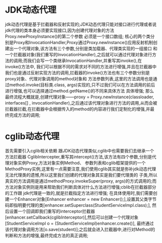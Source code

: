 # JDK动态代理
  jdk动态代理是基于拦截器和反射实现的;JDK动态代理只能对接口进行代理或者说jdk代理的类本身必须要实现接口,因为创建代理对象的方法Proxy.newProxyInstance()的第二个参数
必须是一个接口数组;
  核心的两个类分别是Proxy和InvocationHandler,Proxy通过Proxy.newInstance()应用反射机制创建出一个代理对象,该方法有三个参数,分别是类加载器、代理类实现的一组接口
和一个拦截器对象(我们重写的InvocationHandler),之后就可以通过代理对象进行方法的调用;而我们会写一个类继承InvocationHandler,并重写其invoke(),在invoke()方法中,
我们可以根据不同的需求对不同的方法进行增强,并且在拦截器中我们也是通过反射实现方法的调用,拦截器的invoke()方法也有三个参数分别是proxy对象、代理对象调用的method对象和
方法参数列表,这里的方法调用也是通过method.invoke(目标类.class, args)实现的,只不过我们可以在方法调用的前后进行增强,也可以选择通过method.getName()的不同来具体方法
具体增强;
  那么最终流程大概就是,创建代理对象——proxy = Proxy.newInstance(classloader, interfaces[] , invocationHandler),之后通过该代理对象进行方法的调用,从而会被
拦截器拦截,在拦截器中会根据传入的method的内容进行我们定制化的增强,并最终完成方法的调用;

# cglib动态代理
  首先需要引入cglib相关依赖
  跟JDK动态代理类似,cglib中也需要我们去继承一个方法拦截器 CglibIntercepter,重写其intercept()方法,该方法有四个参数,分别是代理对象实例Proxy,方法对象实例Method、
参数列表和cglib框架提供的一个MethodProxy实例,这里有一点需要注意,我们使用cglib其实就是弥补jdk动态代理无法代理类的遗憾,所以这里我们创建的代理对象其实是我们要代理类的
子类,所以真实的方法调用是通过methodProxy.invokeSuper(proxy, args)的方式调用的;而方法对象实例则是用来帮助我们判断具体对什么方法进行增强;cblib在拦截器部分的工作跟
jdk代理是一致的,就是拦截指定方法进行增强;
  在具体使用时,我们需要创建一个Enhancer对象[Enhancer enhancer = new Enhancer();],设置其父类字节码即指明要代理的类[enhancer.setSuperclass(StudentServiceImpl.class);],
然后设置一个回调即我们重写的interceptor拦截器[enhancer.setCallback(cglibInterceptor)],然后可以创建一个代理对象[StudentServiceImpl o = (StudentServiceImpl)enhancer.create()],
最终通过该代理对象调用方法[o.save(student)];之后就会进入拦截器中,进行对Method的判断和方法的增强,最终完成方法的真正调用;